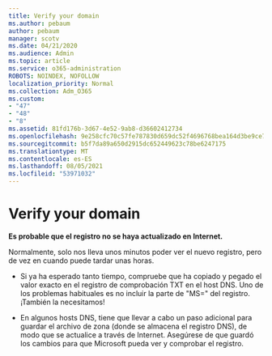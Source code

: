 ```yaml
---
title: Verify your domain
ms.author: pebaum
author: pebaum
manager: scotv
ms.date: 04/21/2020
ms.audience: Admin
ms.topic: article
ms.service: o365-administration
ROBOTS: NOINDEX, NOFOLLOW
localization_priority: Normal
ms.collection: Adm_O365
ms.custom:
- "47"
- "48"
- "8"
ms.assetid: 81fd176b-3d67-4e52-9ab8-d36602412734
ms.openlocfilehash: 9e258cfc70c57fe787830d659dc52f4696768bea164d3be9ce7bcb9e7123c5a9
ms.sourcegitcommit: b5f7da89a650d2915dc652449623c78be6247175
ms.translationtype: MT
ms.contentlocale: es-ES
ms.lasthandoff: 08/05/2021
ms.locfileid: "53971032"
---
```

# <a name="verify-your-domain"></a>Verify your domain

 **Es probable que el registro no se haya actualizado en Internet.**
  
Normalmente, solo nos lleva unos minutos poder ver el nuevo registro, pero de vez en cuando puede tardar unas horas. 
  
- Si ya ha esperado tanto tiempo, compruebe que ha copiado y pegado el valor exacto en el registro de comprobación TXT en el host DNS. Uno de los problemas habituales es no incluir la parte de "MS=" del registro. ¡También la necesitamos!

- En algunos hosts DNS, tiene que llevar a cabo un paso adicional para guardar el archivo de zona (donde se almacena el registro DNS), de modo que se actualice a través de Internet. Asegúrese de que guardó los cambios para que Microsoft pueda ver y comprobar el registro.
